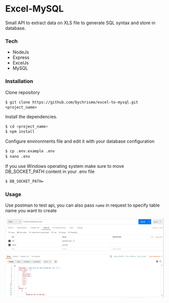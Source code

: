 # Excel-MySQL

Small API to extract data on XLS file to generate SQL syntax and store in database.

### Tech

* NodeJs
* Express
* ExcelJs
* MySQL


### Installation

Clone repository
```
$ git clone https://github.com/bychrisme/excel-to-mysql.git <project_name>
```

Install the dependencies.

```sh
$ cd <project_name>
$ npm install 
```

Configure environments file and edit it with your database configuration

```sh
$ cp .env.example .env
$ nano .env
```

If you use Windows operating system make sure to move DB_SOCKET_PATH content in your .env file

```sh
$ DB_SOCKET_PATH=
```

### Usage

Use postman to test api, you can also pass `name` in request to specify table name you want to create

![Image of simple usage](https://github.com/bychrisme/excel-to-mysql/blob/master/app/assets/img/usage.png)

